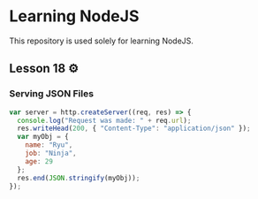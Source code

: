 # Learning NodeJS

This repository is used solely for learning NodeJS.

## Lesson 18 :gear:

### Serving JSON Files

```javascript
var server = http.createServer((req, res) => {
  console.log("Request was made: " + req.url);
  res.writeHead(200, { "Content-Type": "application/json" });
  var myObj = {
    name: "Ryu",
    job: "Ninja",
    age: 29
  };
  res.end(JSON.stringify(myObj));
});
```
